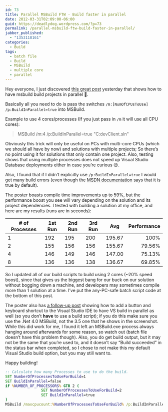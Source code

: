 ```yaml
---
id: 73
title: Parallel MSBuild FTW - Build faster in parallel
date: 2012-03-31T02:09:00-06:00
guid: https://deadlydog.wordpress.com/?p=73
permalink: /parallel-msbuild-ftw-build-faster-in-parallel/
jabber_published:
  - "1353118161"
categories:
  - Build
tags:
  - batch file
  - Build
  - MSBuild
  - multiple core
  - parallel
---
```


Hey everyone, I just discovered [this great post](http://www.hanselman.com/blog/FasterBuildsWithMSBuildUsingParallelBuildsAndMulticoreCPUs.aspx) yesterday that shows how to have msbuild build projects in parallel 🙂.

Basically all you need to do is pass the switches `/m:[NumOfCPUsToUse] /p:BuildInParallel=true` into MSBuild.

Example to use 4 cores/processes (If you just pass in `/m` it will use all CPU cores):

> MSBuild /m:4 /p:BuildInParallel=true "C:devClient.sln"

Obviously this trick will only be useful on PCs with multi-core CPUs (which we should all have by now) and solutions with multiple projects; So there’s no point using it for solutions that only contain one project. Also, testing shows that using multiple processes does not speed up Visual Studio Database deployments either in case you’re curious 😉.

Also, I found that if I didn’t explicitly use `/p:BuildInParallel=true` I would get many build errors (even though the [MSDN documentation](http://msdn.microsoft.com/en-us/library/bb651793.aspx) says that it is true by default).

The poster boasts compile time improvements up to 59%, but the performance boost you see will vary depending on the solution and its project dependencies. I tested with building a solution at my office, and here are my results (runs are in seconds):

| # of Processes | 1st Run | 2nd Run | 3rd Run | Avg    | Performance|
|----------------|---------|---------|---------|--------|-----------:|
| 1              | 192     | 195     | 200     | 195.67 | 100%       |
| 2              | 155     | 156     | 156     | 155.67 | 79.56%     |
| 4              | 146     | 149     | 146     | 147.00 | 75.13%     |
| 8              | 136     | 136     | 138     | 136.67 | 69.85%     |

So I updated all of our build scripts to build using 2 cores (~20% speed boost), since that gives us the biggest bang for our buck on our solution without bogging down a machine, and developers may sometimes compile more than 1 solution at a time. I’ve put the any-PC-safe batch script code at the bottom of this post.

The poster also has [a follow-up post](http://www.hanselman.com/blog/HackParallelMSBuildsFromWithinTheVisualStudioIDE.aspx) showing how to add a button and keyboard shortcut to the Visual Studio IDE to have VS build in parallel as well (so you don’t __have__ to use a build script); if you do this make sure you use the .Net 4.0 MSBuild, not the 3.5 one that he shows in the screenshot. While this did work for me, I found it left an MSBuild.exe process always hanging around afterwards for some reason, so watch out (batch file doesn’t have this problem though). Also, you do get build output, but it may not be the same that you’re used to, and it doesn’t say “Build succeeded” in the status bar when completed, so I chose to not make this my default Visual Studio build option, but you may still want to.

Happy building!

```bat
:: Calculate how many Processes to use to do the build.
SET NumberOfProcessesToUseForBuild=1
SET BuildInParallel=false
if %NUMBER_OF_PROCESSORS% GTR 2 (
                SET NumberOfProcessesToUseForBuild=2
                SET BuildInParallel=true
)
MSBuild /maxcpucount:%NumberOfProcessesToUseForBuild% /p:BuildInParallel=%BuildInParallel% "C:\dev\Client.sln"
```
